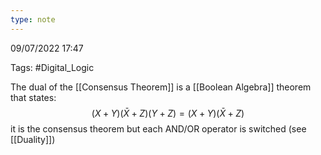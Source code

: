 ```yaml
---
type: note
---
```

09/07/2022 17:47

Tags: #Digital_Logic 

The dual of the [[Consensus Theorem]] is a [[Boolean Algebra]] theorem that states:
$$
(X+Y)(\bar{X}+Z)(Y+Z)=(X+Y)(\bar{X}+Z)
$$
it is the consensus theorem but each AND/OR operator is switched (see [[Duality]])